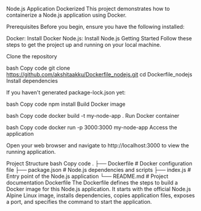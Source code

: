 Node.js Application Dockerized
This project demonstrates how to containerize a Node.js application using Docker.

Prerequisites
Before you begin, ensure you have the following installed:

Docker: Install Docker
Node.js: Install Node.js
Getting Started
Follow these steps to get the project up and running on your local machine.

Clone the repository

bash
Copy code
git clone https://github.com/akshitaakku/Dockerfile_nodejs.git
cd Dockerfile_nodejs
Install dependencies

If you haven't generated package-lock.json yet:

bash
Copy code
npm install
Build Docker image

bash
Copy code
docker build -t my-node-app .
Run Docker container

bash
Copy code
docker run -p 3000:3000 my-node-app
Access the application

Open your web browser and navigate to http://localhost:3000 to view the running application.

Project Structure
bash
Copy code
.
├── Dockerfile           # Docker configuration file
├── package.json         # Node.js dependencies and scripts
├── index.js             # Entry point of the Node.js application
└── README.md            # Project documentation
Dockerfile
The Dockerfile defines the steps to build a Docker image for this Node.js application. It starts with the official Node.js Alpine Linux image, installs dependencies, copies application files, exposes a port, and specifies the command to start the application.



